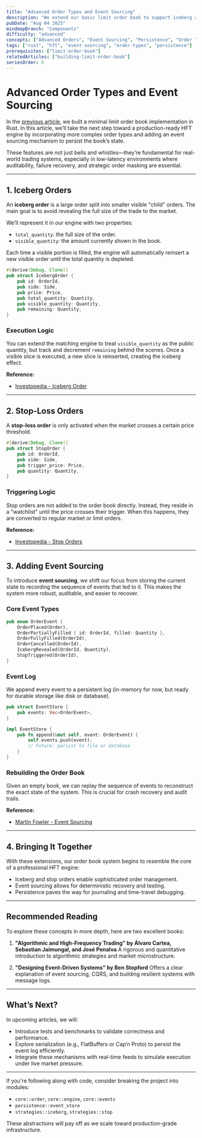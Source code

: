 ```yaml
---
title: "Advanced Order Types and Event Sourcing"
description: "We extend our basic limit order book to support iceberg and stop-loss orders, and begin designing persistence via event sourcing to prepare the system for production-grade use."
pubDate: "Aug 04 2025"
mindmapBranch: "Components"
difficulty: "advanced"
concepts: ["Advanced Orders", "Event Sourcing", "Persistence", "Order Types"]
tags: ["rust", "hft", "event-sourcing", "order-types", "persistence"]
prerequisites: ["limit-order-book"]
relatedArticles: ["building-limit-order-book"]
seriesOrder: 5
---
```


# Advanced Order Types and Event Sourcing

In the [previous article](/blog/limit-order-book/), we built a minimal limit order book implementation in Rust. In this article, we’ll take the next step toward a production-ready HFT engine by incorporating more complex order types and adding an event sourcing mechanism to persist the book’s state.

These features are not just bells and whistles—they’re fundamental for real-world trading systems, especially in low-latency environments where auditability, failure recovery, and strategic order masking are essential.

---

## 1. Iceberg Orders

An **iceberg order** is a large order split into smaller visible "child" orders. The main goal is to avoid revealing the full size of the trade to the market.

We’ll represent it in our engine with two properties:

* `total_quantity`: the full size of the order.
* `visible_quantity`: the amount currently shown in the book.

Each time a visible portion is filled, the engine will automatically reinsert a new visible order until the total quantity is depleted.

```rust
#[derive(Debug, Clone)]
pub struct IcebergOrder {
    pub id: OrderId,
    pub side: Side,
    pub price: Price,
    pub total_quantity: Quantity,
    pub visible_quantity: Quantity,
    pub remaining: Quantity,
}
```

### Execution Logic

You can extend the matching engine to treat `visible_quantity` as the public quantity, but track and decrement `remaining` behind the scenes. Once a visible slice is executed, a new slice is reinserted, creating the iceberg effect.

**Reference:**

* [Investopedia - Iceberg Order](https://www.investopedia.com/terms/i/icebergorder.asp)

---

## 2. Stop-Loss Orders

A **stop-loss order** is only activated when the market crosses a certain price threshold.

```rust
#[derive(Debug, Clone)]
pub struct StopOrder {
    pub id: OrderId,
    pub side: Side,
    pub trigger_price: Price,
    pub quantity: Quantity,
}
```

### Triggering Logic

Stop orders are not added to the order book directly. Instead, they reside in a "watchlist" until the price crosses their trigger. When this happens, they are converted to regular market or limit orders.

**Reference:**

* [Investopedia - Stop Orders](https://www.investopedia.com/terms/s/stoporder.asp)

---

## 3. Adding Event Sourcing

To introduce **event sourcing**, we shift our focus from storing the current state to recording the sequence of events that led to it. This makes the system more robust, auditable, and easier to recover.

### Core Event Types

```rust
pub enum OrderEvent {
    OrderPlaced(Order),
    OrderPartiallyFilled { id: OrderId, filled: Quantity },
    OrderFullyFilled(OrderId),
    OrderCancelled(OrderId),
    IcebergRevealed(OrderId, Quantity),
    StopTriggered(OrderId),
}
```

### Event Log

We append every event to a persistent log (in-memory for now, but ready for durable storage like disk or database).

```rust
pub struct EventStore {
    pub events: Vec<OrderEvent>,
}

impl EventStore {
    pub fn append(&mut self, event: OrderEvent) {
        self.events.push(event);
        // Future: persist to file or database
    }
}
```

### Rebuilding the Order Book

Given an empty book, we can replay the sequence of events to reconstruct the exact state of the system. This is crucial for crash recovery and audit trails.

**Reference:**

* [Martin Fowler - Event Sourcing](https://martinfowler.com/eaaDev/EventSourcing.html)

---

## 4. Bringing It Together

With these extensions, our order book system begins to resemble the core of a professional HFT engine:

* Iceberg and stop orders enable sophisticated order management.
* Event sourcing allows for deterministic recovery and testing.
* Persistence paves the way for journaling and time-travel debugging.

---

## Recommended Reading

To explore these concepts in more depth, here are two excellent books:

1. **"Algorithmic and High-Frequency Trading" by Álvaro Cartea, Sebastian Jaimungal, and José Penalva**
   A rigorous and quantitative introduction to algorithmic strategies and market microstructure.

2. **"Designing Event-Driven Systems" by Ben Stopford**
   Offers a clear explanation of event sourcing, CQRS, and building resilient systems with message logs.

---

## What’s Next?

In upcoming articles, we will:

* Introduce tests and benchmarks to validate correctness and performance.
* Explore serialization (e.g., FlatBuffers or Cap’n Proto) to persist the event log efficiently.
* Integrate these mechanisms with real-time feeds to simulate execution under live market pressure.

---

If you're following along with code, consider breaking the project into modules:

* `core::order`, `core::engine`, `core::events`
* `persistence::event_store`
* `strategies::iceberg`, `strategies::stop`

These abstractions will pay off as we scale toward production-grade infrastructure.
